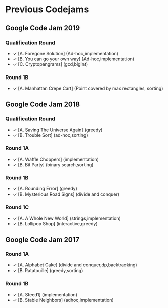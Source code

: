# Previous Codejams

## Google Code Jam 2019

### Qualification Round

* ✓ [A. Foregone Solution] (Ad-hoc,implementation)
* ✓ [B. You can go your own way] (Ad-hoc,implementation)
* ✓ [C. Cryptopangrams] (gcd,bigInt)

### Round 1B

* ✓ [A. Manhattan Crepe Cart] (Point covered by max rectangles, sorting)


## Google Code Jam 2018

### Qualification Round

* ✓ [A. Saving The Universe Again] (greedy)
* ✓ [B. Trouble Sort] (ad-hoc,sorting)

### Round 1A

* ✓ [A. Waffle Choppers] (implementation)
* ✓ [B. Bit Party] (binary search,sorting)
### Round 1B

* ✓ [A. Rounding Error] (greedy)
* ✓ [B. Mysterious Road Signs] (divide and conquer)
### Round 1C

* ✓ [A. A Whole New World] (strings,implementation)
* ✓ [B. Lollipop Shop] (interactive,greedy)


## Google Code Jam 2017

### Round 1A

* ✓ [A. Alphabet Cake] (divide and conquer,dp,backtracking)
* ✓ [B. Ratatouille] (greedy,sorting)


### Round 1B

* ✓ [A. Steed1] (implementation)
* ✓ [B. Stable Neighbors] (adhoc,implementation)
